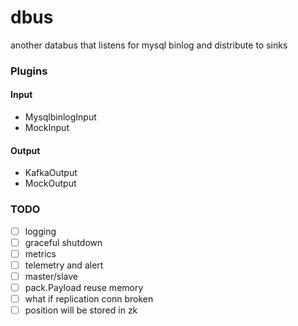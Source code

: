 # dbus
another databus that listens for mysql binlog and distribute to sinks

### Plugins

#### Input

- MysqlbinlogInput
- MockInput

#### Output

- KafkaOutput
- MockOutput

### TODO

- [ ] logging
- [ ] graceful shutdown
- [ ] metrics
- [ ] telemetry and alert
- [ ] master/slave
- [ ] pack.Payload reuse memory
- [ ] what if replication conn broken
- [ ] position will be stored in zk
